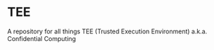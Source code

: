 # TEE
A repository for all things TEE (Trusted Execution Environment) a.k.a.  Confidential Computing
